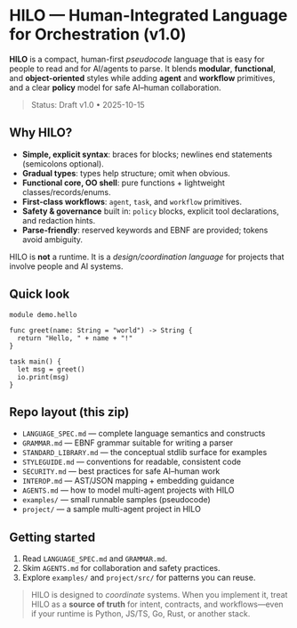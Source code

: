 # HILO — Human-Integrated Language for Orchestration (v1.0)

**HILO** is a compact, human-first *pseudocode* language that is easy for people to read and for AI/agents to parse.
It blends **modular**, **functional**, and **object-oriented** styles while adding **agent** and **workflow** primitives,
and a clear **policy** model for safe AI–human collaboration.

> Status: Draft v1.0 • 2025-10-15

## Why HILO?

- **Simple, explicit syntax**: braces for blocks; newlines end statements (semicolons optional).
- **Gradual types**: types help structure; omit when obvious.
- **Functional core, OO shell**: pure functions + lightweight classes/records/enums.
- **First-class workflows**: `agent`, `task`, and `workflow` primitives.
- **Safety & governance** built in: `policy` blocks, explicit tool declarations, and redaction hints.
- **Parse-friendly**: reserved keywords and EBNF are provided; tokens avoid ambiguity.

HILO is **not** a runtime. It is a *design/coordination language* for projects that involve people and AI systems.

## Quick look

```hilo
module demo.hello

func greet(name: String = "world") -> String {
  return "Hello, " + name + "!"
}

task main() {
  let msg = greet()
  io.print(msg)
}
```

## Repo layout (this zip)

- `LANGUAGE_SPEC.md` — complete language semantics and constructs  
- `GRAMMAR.md` — EBNF grammar suitable for writing a parser  
- `STANDARD_LIBRARY.md` — the conceptual stdlib surface for examples  
- `STYLEGUIDE.md` — conventions for readable, consistent code  
- `SECURITY.md` — best practices for safe AI–human work  
- `INTEROP.md` — AST/JSON mapping + embedding guidance  
- `AGENTS.md` — how to model multi-agent projects with HILO  
- `examples/` — small runnable samples (pseudocode)  
- `project/` — a sample multi-agent project in HILO

## Getting started

1. Read `LANGUAGE_SPEC.md` and `GRAMMAR.md`.  
2. Skim `AGENTS.md` for collaboration and safety practices.  
3. Explore `examples/` and `project/src/` for patterns you can reuse.

> HILO is designed to *coordinate* systems. When you implement it, treat HILO as a **source of truth** for intent, contracts, and workflows—even if your runtime is Python, JS/TS, Go, Rust, or another stack.
